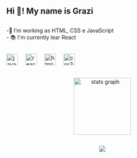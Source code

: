 <h2 align="left">Hi 👋! My name is Grazi </h2>

##

<p align="left"> -🔭 I’m working as HTML, CSS e JavaScript <br>- 📚 I'm currently lear React<br> </p>

##

<div align="left">
  <img src="https://cdn.jsdelivr.net/gh/devicons/devicon/icons/javascript/javascript-original.svg" height="30" alt="javascript logo"  />
  <img width="12" />
  <img src="https://cdn.jsdelivr.net/gh/devicons/devicon/icons/react/react-original.svg" height="30" alt="react logo"  />
  <img width="12" />
  <img src="https://cdn.jsdelivr.net/gh/devicons/devicon/icons/html5/html5-original.svg" height="30" alt="html5 logo"  />
  <img width="12" />
  <img src="https://cdn.jsdelivr.net/gh/devicons/devicon/icons/css3/css3-original.svg" height="30" alt="css3 logo"  />
  <img width="12" />
 </div>

##

<div align="center">
  <img src="https://github-readme-stats.vercel.app/api?username=grazipresotto&hide_title=false&hide_rank=false&show_icons=true&include_all_commits=true&count_private=true&disable_animations=false&theme=dracula&locale=en&hide_border=false" height="150" alt="stats graph"  />
  
</div>

##

<div align="center">
  <img src="https://visitor-badge.laobi.icu/badge?page_id=grazipresotto.grazipresotto&"  />
</div>
